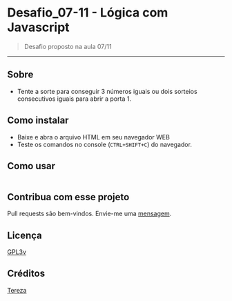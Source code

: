 # Desafio_07-11 - Lógica com Javascript
>Desafio proposto na aula 07/11
---
## Sobre
- Tente a sorte para conseguir 3 números iguais ou dois sorteios consecutivos iguais para abrir a porta 1. 

## Como instalar
- Baixe e abra o arquivo HTML em seu navegador WEB
- Teste os comandos no console (`CTRL+SHIFT+C`) do navegador.
## Como usar
```javascript

```
## Contribua com esse projeto
Pull requests são bem-vindos. Envie-me uma [mensagem](https://github.com/Tetezw/Desafio_07-11/issues). 

## Licença 
[GPL3v](https://choosealicense.com/licenses/gpl-3.0/)

## Créditos
[Tereza](https://github.com/Tetezw/Desafio_07-11)